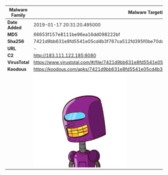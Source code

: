 | Malware Family | Malware Targeting South Koreans                              |
| -------------- | ------------------------------------------------------------ |
| **Date Added** | 2019-01-17 20:31:20.495000                                                   |
| **MD5**        | 66653f157e8111be96ea16dd098222bf                             |
| **Sha256**     | 7421d9bb631e8fd5541e05cd4b3f767ca512fd395f0be70dcee510323ce2e894 |
| **URL**        | -                                                            |
| **C2**         | http://183.111.122.185:8080 |
| **VirusTotal** | https://www.virustotal.com/#/file/7421d9bb631e8fd5541e05cd4b3f767ca512fd395f0be70dcee510323ce2e894/detection |
| **Koodous**    | https://koodous.com/apks/7421d9bb631e8fd5541e05cd4b3f767ca512fd395f0be70dcee510323ce2e894 |
|                | ![](../assets/7421d9bb631e8fd5541e05cd4b3f767ca512fd395f0be70dcee510323ce2e894.png) |
